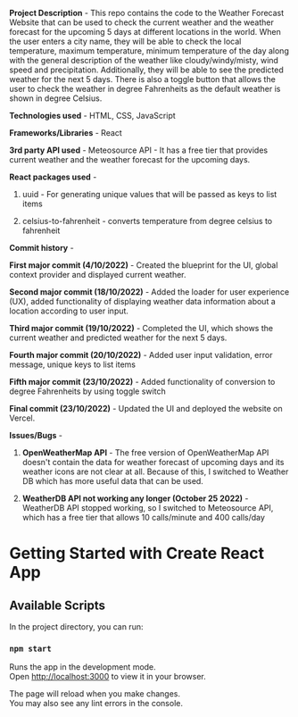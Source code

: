 
**Project Description** - This repo contains the code to the Weather Forecast Website that can be used to check the current weather and the weather forecast for the upcoming 5 days at different locations in the world. When the user enters a city name, they will be able to check the local temperature, maximum temperature, minimum temperature of the day along with the general description of the weather like cloudy/windy/misty, wind speed and precipitation. Additionally, they will be able to see the predicted weather for the next 5 days. There is also a toggle button that allows the user to check the weather in degree Fahrenheits as the default weather is shown in degree Celsius.  

**Technologies used** - HTML, CSS, JavaScript

**Frameworks/Libraries** - React

**3rd party API used** - Meteosource API - It has a free tier that provides current weather and the weather forecast for the upcoming days. 

**React packages used** - 

1. uuid - For generating unique values that will be passed as keys to list items

2. celsius-to-fahrenheit - converts temperature from degree celsius to fahrenheit

**Commit history** - 

**First major commit (4/10/2022)** - Created the blueprint for the UI, global context provider and displayed current weather. 

**Second major commit (18/10/2022)** - Added the loader for user experience (UX), added functionality of displaying weather data information about a location according to user input.

**Third major commit (19/10/2022)** - Completed the UI, which shows the current weather and predicted weather for the next 5 days.  

**Fourth major commit (20/10/2022)** - Added user input validation, error message, unique keys to list items

**Fifth major commit (23/10/2022)** - Added functionality of conversion to degree Fahrenheits by using toggle switch

**Final commit (23/10/2022)** - Updated the UI and deployed the website on Vercel. 

**Issues/Bugs** - 

1. **OpenWeatherMap API** - The free version of OpenWeatherMap API doesn't contain the data for weather forecast of upcoming days and its weather icons are not clear at all. Because of this, I switched to Weather DB which has more useful data that can be used.  

2. **WeatherDB API not working any longer (October 25 2022)** - WeatherDB API stopped working, so I switched to Meteosource API, which has a free tier that allows 10 calls/minute and 400 calls/day 

# Getting Started with Create React App

## Available Scripts

In the project directory, you can run:

### `npm start`

Runs the app in the development mode.\
Open [http://localhost:3000](http://localhost:3000) to view it in your browser.

The page will reload when you make changes.\
You may also see any lint errors in the console.


